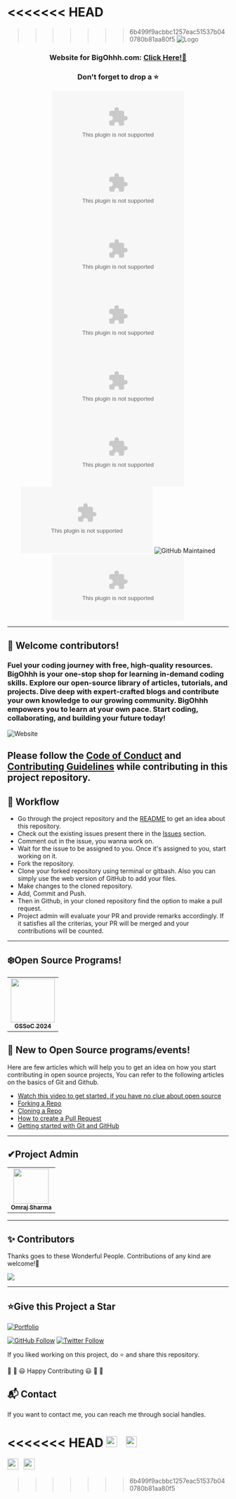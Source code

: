 <<<<<<< HEAD
=======

>>>>>>> 6b499f9acbbc1257eac51537b040780b81aa80f5
![Logo](https://github.com/omrajsharma/bigohhh.com/blob/main/client/public/images/logo.png?raw=true)

<div align="center">

  <h3>Website for BigOhhh.com: <a href="https://bigohhh.com/">Click Here!🚀</a></h3>
  <h3>Don't forget to drop a ⭐</h3>
</div>

<div align="center">

![GitHub contributors](https://img.shields.io/github/contributors/omrajsharma/bigohhh.com?style=for-the-badge&color=blue)
![GitHub Closed issues](https://img.shields.io/github/issues-closed-raw/omrajsharma/bigohhh.com?style=for-the-badge&color=brightgreen)
![GitHub PR Open](https://img.shields.io/github/issues-pr/omrajsharma/bigohhh.com?style=for-the-badge&color=aqua)
![GitHub PR closed](https://img.shields.io/github/issues-pr-closed-raw/omrajsharma/bigohhh.com?style=for-the-badge&color=blue)
![GitHub language count](https://img.shields.io/github/languages/count/omrajsharma/bigohhh.com?style=for-the-badge&color=brightgreen)
![GitHub top language](https://img.shields.io/github/languages/top/omrajsharma/bigohhh.com?style=for-the-badge&color=aqua)
![GitHub last commit](https://img.shields.io/github/last-commit/omrajsharma/bigohhh.com?style=for-the-badge&color=blue)
![GitHub Maintained](https://img.shields.io/badge/Maintained%3F-yes-brightgreen.svg?style=for-the-badge)
![Github Repo Size](https://img.shields.io/github/repo-size/omrajsharma/bigohhh.com?style=for-the-badge&color=aqua)

</div>

---

## 👋 Welcome contributors!

### Fuel your coding journey with free, high-quality resources. BigOhhh is your one-stop shop for learning in-demand coding skills. Explore our open-source library of articles, tutorials, and projects. Dive deep with expert-crafted blogs and contribute your own knowledge to our growing community. BigOhhh empowers you to learn at your own pace. Start coding, collaborating, and building your future today!

![Website](https://github.com/omrajsharma/bigohhh.com/blob/main/client/public/images/image_processing20220419-31825-1yzr3x9.png?raw=true)

## Please follow the [Code of Conduct](https://github.com/omrajsharma/bigohhh.com/blob/main/client/CODE_OF_CONDUCT.md) and [Contributing Guidelines](https://github.com/omrajsharma/bigohhh.com/blob/main/client/CONTRIBUTION.md) while contributing in this project repository.

## 🧮 Workflow

- Go through the project repository and the [README](https://github.com/omrajsharma/bigohhh.com/blob/main/README.md) to get an idea about this repository.
- Check out the existing issues present there in the [Issues](https://github.com/omrajsharma/bigohhh.com/issues) section.
- Comment out in the issue, you wanna work on.
- Wait for the issue to be assigned to you. Once it's assigned to you, start working on it.
- Fork the repository.
- Clone your forked repository using terminal or gitbash. Also you can simply use the web version of GitHub to add your files.
- Make changes to the cloned repository.
- Add, Commit and Push.
- Then in Github, in your cloned repository find the option to make a pull request.
- Project admin will evaluate your PR and provide remarks accordingly. If it satisfies all the criterias, your PR will be merged and your contributions will be counted.

---

## ❄️Open Source Programs!

<table>
<tr>
  
  <td align="center">
<a href="https://gssoc.girlscript.tech/"><img src="https://media.licdn.com/dms/image/C510BAQGSObrO0QPlMQ/company-logo_200_200/0/1630597186826/girlscriptsoc_logo?e=1722470400&v=beta&t=riGIryHFCH81TLbHmS3YZhyuz4ymzuYKgIXY0MpP14M" width=100px height=100px /><br /><sub><b>GSSoC 2024</b></sub></a>
 </td>
</tr>
</table>

## 🤔 New to Open Source programs/events!

Here are few articles which will help you to get an idea on how you start contributing in open source projects,
You can refer to the following articles on the basics of Git and Github.

- [Watch this video to get started, if you have no clue about open source](https://youtu.be/SYtPC9tHYyQ)
- [Forking a Repo](https://help.github.com/en/github/getting-started-with-github/fork-a-repo)
- [Cloning a Repo](https://help.github.com/en/desktop/contributing-to-projects/creating-a-pull-request)
- [How to create a Pull Request](https://opensource.com/article/19/7/create-pull-request-github)
- [Getting started with Git and GitHub](https://towardsdatascience.com/getting-started-with-git-and-github-6fcd0f2d4ac6)

---

<h2>✔Project Admin</h2>

<table>
  <tr>
<td align="center"><a href="https://github.com/omrajsharma"><img src="https://avatars.githubusercontent.com/u/60071210?v=4" width="80px;" alt=""/><br /><sub><b>Omraj Sharma</b></sub></a></td>
  </tr>
</table>

---

<h2>✨ Contributors</h2>

Thanks goes to these Wonderful People. Contributions of any kind are welcome!🚀

<!-- ALL-CONTRIBUTORS-LIST:START - Do not remove or modify this section -->
<!-- prettier-ignore-start -->
<!-- markdownlint-disable -->

<a href="https://github.com/omrajsharma/bigohhh.com/graphs/contributors">
  <img src="https://contrib.rocks/image?repo=omrajsharma/bigohhh.com" />
</a>

<!-- markdownlint-enable -->
<!-- prettier-ignore-end -->

<!-- ALL-CONTRIBUTORS-LIST:END -->

---

<h2>⭐Give this Project a Star</h2>

[![Portfolio](https://img.shields.io/badge/Omraj_Sharma_Portfolio-blue)](https://omrajsharma.github.io/)

[![GitHub Follow](https://img.shields.io/github/followers/omrajsharma?label=Follow%20@omrajsharma&style=social)](https://github.com/omrajsharma)
[![Twitter Follow](https://img.shields.io/twitter/follow/omrajsharma?style=social)](https://twitter.com/om_raj_sharma)

If you liked working on this project, do ⭐ and share this repository.

🎉 🎊 😃 Happy Contributing 😃 🎊 🎉

<h2>📬 Contact</h2>

If you want to contact me, you can reach me through social handles.

<<<<<<< HEAD
<a href="https://twitter.com/om_raj_sharma"><img src="https://seeklogo.com/images/T/twitter-icon-circle-blue-logo-0902F48837-seeklogo.com.png" width="25"></img></a>&nbsp;&nbsp; <a href="https://www.linkedin.com/in/omraj-sharma/"><img src="https://www.felberpr.com/wp-content/uploads/linkedin-logo.png" width="25"></img></a>
=======
<a href="https://twitter.com/om_raj_sharma"><img src="https://seeklogo.com/images/T/twitter-icon-circle-blue-logo-0902F48837-seeklogo.com.png" width="25"></img></a>&nbsp;&nbsp; <a href="https://www.linkedin.com/in/omraj-sharma/"><img src="https://www.felberpr.com/wp-content/uploads/linkedin-logo.png" width="25"></img></a>
>>>>>>> 6b499f9acbbc1257eac51537b040780b81aa80f5
